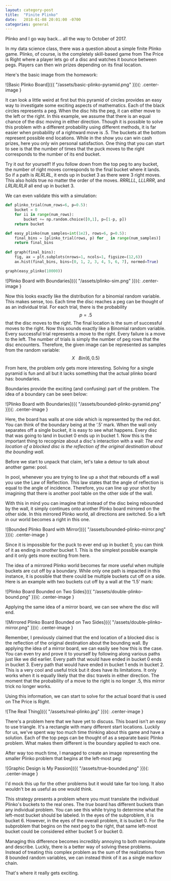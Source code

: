 ```yaml
---
layout: category-post
title:  "Finite Plinko"
date:   2018-01-08 20:01:00 -0700
categories: general
---
```


Plinko and I go way back... all the way to October of 2017.  

In my data science class, there was a question about a simple finite Plinko game.  Plinko, of course, is the completely skill-based game from The Price is Right where a player lets go of a disc and watches it bounce between pegs.  Players can then win prizes depending on its final location.

Here's the basic image from the homework:

![Basic Plinko Board]({{ "/assets/basic-plinko-pyramid.png" }}){: .center-image } 

It can look a little weird at first but this pyramid of circles provides an easy way to investigate some exciting aspects of mathematics.  Each of the black circles represents a peg.  When the disc hits the peg, it can either move to the left or the right.  In this example, we assume that there is an equal chance of the disc moving in either direction.  Though it is possible to solve this problem with a different probability using different methods, it is far easier when probability of a rightward move is .5.  The buckets at the bottom represent possible end locations.  While in the show you can win cash prizes, here you only win personal satisfaction.  One thing that you can start to see is that the number of times that the puck moves to the right corresponds to the number of its end bucket.

Try it out for yourself!  If you follow down from the top peg to any bucket, the number of right moves corresponds to the final bucket where it lands.  So if a path is _RLRLRL_, it ends up in bucket 3 as there were 3 right moves.  This also holds true no matter the order of the moves.  _RRRLLL_, _LLLRRR_, and _LRLRLRLR_ all end up in bucket 3.

We can even validate this with a simulation:

```python
def plinko_trial(num_rows=6, p=0.5):
    bucket = 0 
    for ii in range(num_rows):
        bucket += np.random.choice([0,1], p=[1-p, p])
    return bucket

def easy_plinko(num_samples=int(1e2), rows=6, p=0.5):
    final_bins = [plinko_trial(rows, p) for _ in range(num_samples)]
    return final_bins
    
def graph(final_bins):
    fig, ax = plt.subplots(nrows=1, ncols=1, figsize=(12,6))
    ax.hist(final_bins, bins=[0, 1, 2, 3, 4, 5, 6, 7], normed=True)

graph(easy_plinko(10000))
```

![Plinko Board with Boundaries]({{ "/assets/plinko-sim.png" }}){: .center-image } 

Now this looks exactly like the distribution for a binomial random variable.  This makes sense, too.  Each time the disc reaches a peg can be thought of as an individual trial.  For each trial, there is the probability $$p=.5$$ that the disc moves to the right.  The final location is the sum of successful moves to the right.  Now this sounds exactly like a Binomial random variable.  Every successful trial represents a move to the right.  Every failure is a move to the left.  The number of trials is simply the number of peg rows that the disc encounters.  Therefore, the given image can be represented as samples from the random variable: $$X \text{ ~ } Bin(6, 0.5)$$

From here, the problem only gets more interesting.  Solving for a single pyramid is fun and all but it lacks something that the actual plinko board has: boundaries.

Boundaries provide the exciting (and confusing) part of the problem.  The idea of a boundary can be seen below:

![Plinko Board with Boundaries]({{ "/assets/bounded-plinko-pyramid.png" }}){: .center-image } 

Here, the board has walls at one side which is represented by the red dot.  You can think of the boundary being at the ‘.5’ mark.  When the wall only separates off a single bucket, it is easy to see what happens.  Every disc that was going to land in bucket 0 ends up in bucket 1.  Now this is the important thing to recognize about a disc's interaction with a wall:  _The end location of a blocked disc is the reflection of the original destination about the bounding wall._

Before we start to unpack that claim, let's take a detour to talk about another game: pool.

In pool, whenever you are trying to line up a shot that rebounds off a wall you use the Law of Reflection.   This law states that the angle of reflection is equal to the angle of incidence.  Therefore, you can line up your shot by imagining that there is another pool table on the other side of the wall.  

With this in mind you can imagine that instead of the disc being rebounded by the wall, it simply continues onto another Plinko board mirrored on the other side.  In this mirrored Plinko world, all directions are switched.  So a left in our world becomes a right in this one.

![Bounded Plinko Board with Mirror]({{ "/assets/bounded-plinko-mirror.png" }}){: .center-image } 

Since it is impossible for the puck to ever end up in bucket 0, you can think of it as ending in _another_ bucket 1.  This is the simplest possible example and it only gets more exciting from here. 

The idea of a mirrored Plinko world becomes far more useful when multiple buckets are cut off by a boundary.  While only one path is impacted in this instance, it is possible that there could be multiple buckets cut off on a side.  Here is an example with two buckets cut off by a wall at the ‘1.5’ mark:

![Plinko Board Bounded on Two Sides]({{ "/assets/double-plinko-bound.png" }}){: .center-image } 

Applying the same idea of a mirror board, we can see where the disc will end.

![Mirrored Plinko Board Bounded on Two Sides]({{ "/assets/double-plinko-mirror.png" }}){: .center-image } 

Remember, I previously claimed that the end location of a blocked disc is the reflection of the original destination about the bounding wall.  By applying the idea of a mirror board, we can easily see how this is the case.  You can even try and prove it to yourself by following along various paths just like we did earlier.  Every path that would have ended in bucket 0 ends in bucket 3.  Every path that would have ended in bucket 1 ends in bucket 2.  This is a very cool and useful trick but it does have its limitations.  It only works when it is equally likely that the disc travels in either direction.  The moment that the probability of a move to the right is no longer .5, this mirror trick no longer works.

Using this information, we can start to solve for the actual board that is used on The Price is Right.

![The Real Thing]({{ "/assets/real-plinko.jpg" }}){: .center-image } 

There's a problem here that we have yet to discuss.  This board isn't an easy to use triangle.  It's a rectangle with many different start locations.  Luckily for us, we've spent way too much time thinking about this game and have a solution.  Each of the top pegs can be thought of as a separate basic Plinko problem.  What makes them different is the boundary applied to each one.

After way too much time, I managed to create an image representing the smaller Plinko problem that begins at the left-most peg:

![Graphic Design is My Passion]({{ "/assets/true-bounded.png" }}){: .center-image } 

I'd mock this up for the other problems but it would take far too long.  It also wouldn't be as useful as one would think.  

This strategy presents a problem where you must translate the individual Plinko's buckets to the real ones.  The _true_ board has different buckets than any individual problem.  You can see this while trying to determine what the left-most bucket should be labeled.  In the eyes of the subproblem, it is bucket 6.  However, in the eyes of the overall problem, it is bucket 0.  For the subproblem that begins on the next peg to the right, that same left-most bucket could be considered either bucket 5 or bucket 0.

Managing this difference becomes incredibly annoying to both manimpulate and describe.  Luckly, there is a better way of solving these problems.  Instead of treating this complex problem as the sum of the realizations from 8 bounded random variables, we can instead think of it as a single markov chain.

That's where it really gets exciting.

<script type="text/javascript" async
  src="https://cdnjs.cloudflare.com/ajax/libs/mathjax/2.7.2/MathJax.js?config=TeX-MML-AM_CHTML">
</script>